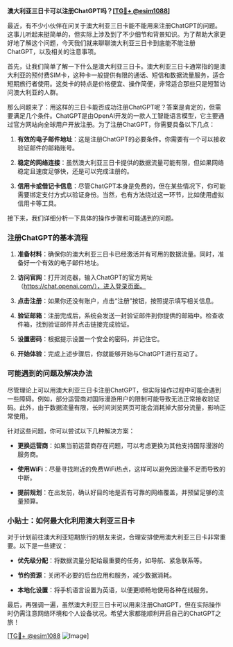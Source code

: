 **澳大利亚三日卡可以注册ChatGPT吗？[[TG💪+ @esim1088](https://t.me/s/esim1088)]**

最近，有不少小伙伴在问关于澳大利亚三日卡能不能用来注册ChatGPT的问题。这事儿听起来挺简单的，但实际上涉及到了不少细节和背景知识。为了帮助大家更好地了解这个问题，今天我们就来聊聊澳大利亚三日卡到底能不能注册ChatGPT，以及相关的注意事项。

首先，让我们简单了解一下什么是澳大利亚三日卡。澳大利亚三日卡通常指的是澳大利亚的预付费SIM卡，这种卡一般提供有限的通话、短信和数据流量服务，适合短期旅行者使用。这类卡的特点是价格便宜、操作简便，非常适合那些只是短暂访问澳大利亚的人群。

那么问题来了：用这样的三日卡能否成功注册ChatGPT呢？答案是肯定的，但需要满足几个条件。ChatGPT是由OpenAI开发的一款人工智能语言模型，它主要通过官方网站向全球用户开放注册。为了注册ChatGPT，你需要具备以下几点：

1. **有效的电子邮件地址**：这是注册ChatGPT的必要条件。你需要有一个可以接收验证邮件的邮箱账号。
   
2. **稳定的网络连接**：虽然澳大利亚三日卡提供的数据流量可能有限，但如果网络稳定且速度足够快，还是可以完成注册的。

3. **信用卡或借记卡信息**：尽管ChatGPT本身是免费的，但在某些情况下，你可能需要绑定支付方式以验证身份。当然，也有方法绕过这一环节，比如使用虚拟信用卡等工具。

接下来，我们详细分析一下具体的操作步骤和可能遇到的问题。

### 注册ChatGPT的基本流程

1. **准备材料**：确保你的澳大利亚三日卡已经激活并有可用的数据流量。同时，准备好一个有效的电子邮件地址。

2. **访问官网**：打开浏览器，输入ChatGPT的官方网址（https://chat.openai.com/），进入登录页面。

3. **点击注册**：如果你还没有账户，点击“注册”按钮，按照提示填写相关信息。

4. **验证邮箱**：注册完成后，系统会发送一封验证邮件到你提供的邮箱中。检查收件箱，找到验证邮件并点击链接完成验证。

5. **设置密码**：根据提示设置一个安全的密码，并记住它。

6. **开始体验**：完成上述步骤后，你就能够开始与ChatGPT进行互动了。

### 可能遇到的问题及解决办法

尽管理论上可以用澳大利亚三日卡注册ChatGPT，但实际操作过程中可能会遇到一些障碍。例如，部分运营商对国际漫游用户的限制可能导致无法正常接收验证码。此外，由于数据流量有限，长时间浏览网页可能会消耗掉大部分流量，影响正常使用。

针对这些问题，你可以尝试以下几种解决方案：

- **更换运营商**：如果当前运营商存在问题，可以考虑更换为其他支持国际漫游的服务商。
  
- **使用WiFi**：尽量寻找附近的免费WiFi热点，这样可以避免因流量不足而导致的中断。

- **提前规划**：在出发前，确认好目的地是否有可靠的网络覆盖，并预留足够的流量预算。

### 小贴士：如何最大化利用澳大利亚三日卡

对于计划前往澳大利亚短期旅行的朋友来说，合理安排使用澳大利亚三日卡非常重要。以下是一些建议：

- **优先级分配**：将数据流量分配给最重要的任务，如导航、紧急联系等。
  
- **节约资源**：关闭不必要的后台应用和服务，减少数据消耗。

- **本地化设置**：将手机语言设置为英语，以便更顺畅地使用各种在线服务。

最后，再强调一遍，虽然澳大利亚三日卡可以用来注册ChatGPT，但在实际操作时仍需注意网络环境和个人设备状况。希望大家都能顺利开启自己的ChatGPT之旅！

[[TG💪+ @esim1088](https://t.me/s/esim1088) ![Image](https://i.postimg.cc/4NQfJmqS/Snipaste-2025-05-13-00-14-12.png)]